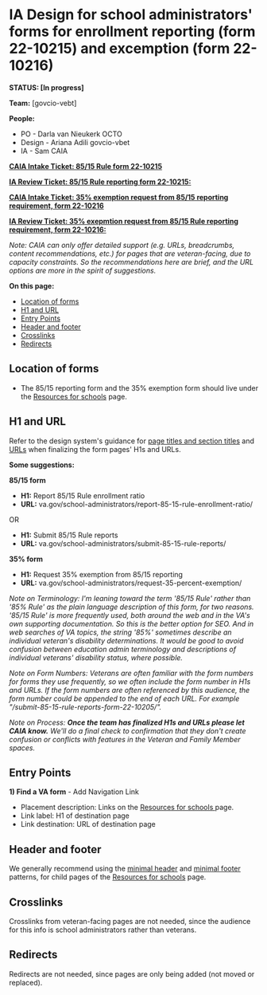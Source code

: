 # IA Design for school administrators' forms for enrollment reporting (form 22-10215) and excemption (form 22-10216) 

**STATUS: [In progress]**

**Team:** [govcio-vebt]

**People:** 

- PO - Darla van Nieukerk OCTO
- Design - Ariana Adili govcio-vbet
- IA - Sam CAIA

[**CAIA Intake Ticket: 85/15 Rule form 22-10215**](https://github.com/department-of-veterans-affairs/va.gov-team/issues/92591) 

[**IA Review Ticket: 85/15 Rule reporting form 22-10215:** ](https://github.com/department-of-veterans-affairs/va.gov-team/issues/92142)

[**CAIA Intake Ticket: 35% exemption request from 85/15 reporting requirement, form 22-10216**](https://github.com/department-of-veterans-affairs/va.gov-team/issues/92587) 

[**IA Review Ticket: 35% exepmtion request from 85/15 Rule reporting requirement, form 22-10216:** ](https://github.com/department-of-veterans-affairs/va.gov-team/issues/92143)

*Note: CAIA can only offer detailed support (e.g. URLs, breadcrumbs, content recommendations, etc.) for pages that are veteran-facing, due to capacity constraints. So the recommendations here are brief, and the URL options are more in the spirit of suggestions.*


**On this page:**
- [Location of forms](#location-of-forms)
- [H1 and URL](#H1-and-URL)
- [Entry Points](#entry-points)
- [Header and footer](#header-and-footer)
- [Crosslinks](#crosslinks)
- [Redirects](#redirects)


## <a name="location-of-forms"></a>Location of forms<br>

- The 85/15 reporting form and the 35% exemption form should live under the [Resources for schools](https://www.va.gov/school-administrators/) page. 


## <a name="H1 and URL"></a>H1 and URL<br>

Refer to the design system's guidance for [page titles and section titles](https://design.va.gov/content-style-guide/page-titles-and-section-titles) and [URLs](https://design.va.gov/components/url-standards/) when finalizing the form pages' H1s and URLs.

**Some suggestions:**

**85/15 form**
- **H1:** Report 85/15 Rule enrollment ratio
- **URL:** va.gov/school-administrators/report-85-15-rule-enrollment-ratio/

OR

- **H1:** Submit 85/15 Rule reports
- **URL:** va.gov/school-administrators/submit-85-15-rule-reports/

  
**35% form**
- **H1:** Request 35% exemption from 85/15 reporting
- **URL:** va.gov/school-administrators/request-35-percent-exemption/

*Note on Terminology: I'm leaning toward the term '85/15 Rule' rather than '85% Rule' as the plain language description of this form, for two reasons. '85/15 Rule' is more frequently used, both around the web and in the VA's own supporting documentation. So this is the better option for SEO. And in web searches of VA topics, the string '85%' sometimes describe an individual veteran's disability determinations. It would be good to avoid confusion between education admin terminology and descriptions of individual veterans' disability status, where possible.*

*Note on Form Numbers: Veterans are often familiar with the form numbers for forms they use frequently, so we often include the form number in H1s and URLs. If the form numbers are often referenced by this audience, the form number could be appended to the end of each URL.  For example "/submit-85-15-rule-reports-form-22-10205/".*

*Note on Process: **Once the team has finalized H1s and URLs please let CAIA know.** We'll do a final check to confirmation that they don't create confusion or conflicts with features in the Veteran and Family Member spaces.*


## <a name="Entry Points"></a>Entry Points<br>
 
**1) Find a VA form** - Add Navigation Link
- Placement description: Links on the [Resources for schools ](https://www.va.gov/school-administrators/)page.
- Link label: H1 of destination page
- Link destination: URL of destination page


## <a name="header and footer"></a>Header and footer<br>

We generally recommend using the [minimal header](https://design.va.gov/components/header/header-minimal) and [minimal footer](https://design.va.gov/components/footer/footer-minimal) patterns, for child pages of the [Resources for schools](https://www.va.gov/school-administrators/) page.


## <a name="crosslinks"></a>Crosslinks<br>

Crosslinks from veteran-facing pages are not needed, since the  audience for this info is school administrators rather than veterans.


## <a name="recirects"></a>Redirects<br>

Redirects are not needed, since pages are only being added (not moved or replaced).
